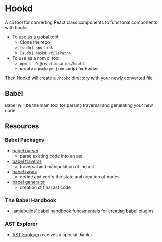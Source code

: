 # Hookd
A cli tool for converting React class components to functional components with hooks.
- To use as a global tool:
  - Clone the repo
  - `[sudo] npm link`
  - `[sudo] hookd <filePath>`
- To use as a npm cl tool:
  - `npm i -D @reactionaries/hookd`
  - create a `package.json` script for hookd

Then Hookd will create a `/hookd` directory with your newly converted file
## Babel
Babel will be the main tool for parsing traversal and generating your new code.
## Resources
### Babel Packages
  - [babel parser](https://babeljs.io/docs/en/babel-parser)
    - parse existing code into an ast
  - [babel traverse](https://babeljs.io/docs/en/babel-traverse)
    - traversal and manipulation of the ast
  - [babel types](https://babeljs.io/docs/en/babel-types)
    - define and verify the state and creation of nodes
  - [babel generator](https://babeljs.io/docs/en/babel-generator)
    - creation of final ast code
### The Babel Handbook
  - [jamiebuilds' babel handbook](https://github.com/jamiebuilds/babel-handbook/blob/master/translations/en/plugin-handbook.md) fundamentals for creating babel plugins
### AST Explorer
  - [AST Explorer](https://astexplorer.net/) receives a special thanks
